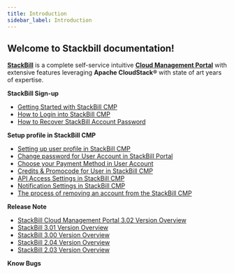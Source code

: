 ```yaml
---
title: Introduction
sidebar_label: Introduction
---
```

## Welcome to Stackbill documentation!

[**StackBill**](https://www.stackbill.com/) is a complete self-service intuitive [**Cloud Management Portal**](https://www.stackbill.com/) with extensive features leveraging **Apache CloudStack®** with state of art years of expertise.

**StackBill Sign-up**
   - [Getting Started with StackBill CMP](./getstarted/StackBill-Signup#cmp)
   - [How to Login into StackBill CMP](./getstarted/StackBill-Signup#how-to-login-into-stackbill-cmp)
   - [How to Recover StackBill Account Password](./getstarted/StackBill-Signup#how-to-recover-stackbill-account-password)

**Setup profile in StackBill CMP**
  - [Setting up user profile in StackBill CMP](./getstarted/Setup-Profile#setting-up-user-profile-in-stackbill-cmp)
  - [Change password for User Account in StackBill Portal](./getstarted/Setup-Profile#change-password-for-user-account-in-stackbill-portal)
  - [Choose your Payment Method in User Account](./getstarted/Setup-Profile#choose--your-payment-method-in-user-account)
  - [Credits & Promocode for User in StackBill CMP](./getstarted/Setup-Profile#credits--promocode-for-user-in-stackbill-cmp)
  - [API Access Settings in StackBill CMP](./getstarted/Setup-Profile#api-access-settings-in-stackbill-cmp)
  - [Notification Settings in StackBill CMP](./getstarted/Setup-Profile#notification-settings-in-stackbill-cmp)
  - [The process of removing an account from the StackBill CMP](./getstarted/Setup-Profile#the-process-of-removing-an-account-from-the-stackbill-cmp)
  
  
**Release Note**
  - [StackBill Cloud Management Portal 3.02 Version Overview](./getstarted/Release-Notes#stackbill-cloud-management-portal-302-version-overview)
  - [StackBill 3.01 Version Overview](./getstarted/Release-Notes#stackbill-301-version-overview)
  - [StackBill 3.00 Version Overview](./getstarted/Release-Notes#stackbill-300-version-overview)
  - [StackBill 2.04 Version Overview](./getstarted/Release-Notes#stackbill-204-version-overview)
  - [StackBill 2.03 Version Overview](./getstarted/Release-Notes#stackbill-203-version-overview)

**Know Bugs**






